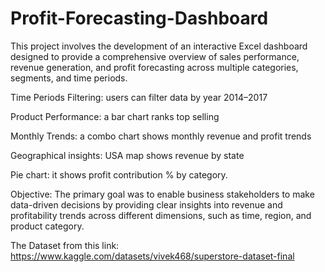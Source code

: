 # Profit-Forecasting-Dashboard
This project involves the development of an interactive Excel dashboard designed to provide a comprehensive overview of sales performance, revenue generation, and profit forecasting across multiple categories, segments, and time periods.

Time Periods Filtering: users can filter data by year 2014–2017

Product Performance: a bar chart ranks top selling

Monthly Trends: a combo chart shows monthly revenue and profit trends

Geographical insights: USA map shows revenue by state

Pie chart: it shows profit contribution % by category.

Objective:
The primary goal was to enable business stakeholders to make data-driven decisions by providing clear insights into revenue and profitability trends across different dimensions, such as time, region, and product category.


The Dataset from this link: https://www.kaggle.com/datasets/vivek468/superstore-dataset-final
